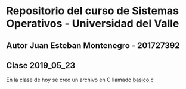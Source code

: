 # Repositorio del curso de Sistemas Operativos - Universidad del Valle
## Autor Juan Esteban Montenegro - 201727392

## Clase 2019_05_23

En la clase de hoy se creo un archivo en C llamado [basico.c](basico.c)
